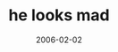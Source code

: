 ---
layout: base.njk
title : 'he looks mad' 
view_title : 'he looks mad' 
year : '2006' 
date : '2006-02-02' 
img_file : '/drawing/helooksmad.png' 
html_file : 'helooksmad' 
next_html : 'wrongorright.html' 
year_order : '33' 
permalink : "title/{{html_file}}.html"
---